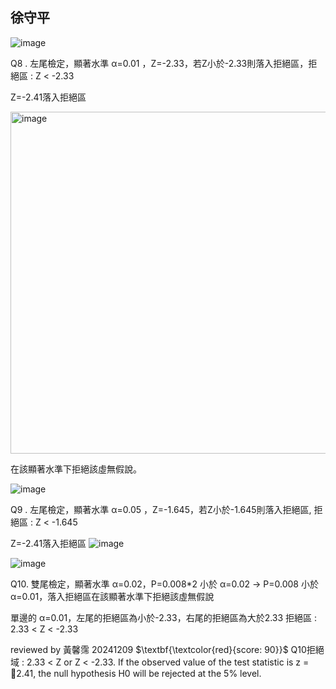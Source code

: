  ## 徐守平

![image](https://github.com/user-attachments/assets/926aac00-e639-4a93-8f0e-c1497a79630e)




Q8 . 左尾檢定，顯著水準 α=0.01 ，Z=-2.33，若Z小於-2.33則落入拒絕區，拒絕區 : Z < -2.33

Z=-2.41落入拒絕區

<img width="547" alt="image" src="https://github.com/user-attachments/assets/1bfe7f8e-c95d-416a-a618-d8e77cd7369f">

 

在該顯著水準下拒絕該虛無假說。

 

![image](https://github.com/user-attachments/assets/c9bf9f34-b7cf-4c51-aca1-82cce97dd777)

 

Q9 . 左尾檢定，顯著水準 α=0.05 ，Z=-1.645，若Z小於-1.645則落入拒絕區, 拒絕區 : Z < -1.645

Z=-2.41落入拒絕區
![image](https://github.com/user-attachments/assets/1581844e-a2de-4588-bcab-054a5830496d)

 

![image](https://github.com/user-attachments/assets/9ece5f98-1bf1-4d34-8b1e-b3764506c213)


Q10.  雙尾檢定，顯著水準 α=0.02，P=0.008*2 小於 α=0.02 → P=0.008 小於 α=0.01，落入拒絕區在該顯著水準下拒絕該虛無假說

單邊的 α=0.01，左尾的拒絕區為小於-2.33，右尾的拒絕區為大於2.33
拒絕區 : 2.33 < Z < -2.33

reviewed by 黃馨霈 20241209 $\textbf{\textcolor{red}{score: 90}}$ Q10拒絕域 : 2.33 < Z or Z < -2.33. If the observed value of the test statistic is z = 2.41, the null hypothesis H0 will be rejected at the 5% level.
